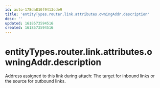 ```yaml
---
id: auto-178da810f9413cde9
title: 'entityTypes.router.link.attributes.owningAddr.description'
desc: ''
updated: 1618573594516
created: 1618573594516
---
```

# entityTypes.router.link.attributes.owningAddr.description

Address assigned to this link during attach: The target for inbound links or the source for outbound links.